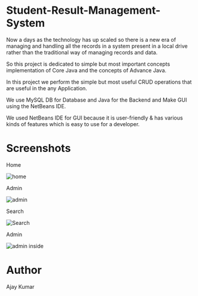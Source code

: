 # Student-Result-Management-System
Now a days as the technology has up scaled so there is a new era of managing and handling all the records in a system present in a local drive rather than the traditional way of managing records and data.

So this project is dedicated to simple but most important concepts implementation of Core Java and the concepts of Advance Java.

In this project we perform the simple but most useful CRUD operations that are useful in the any Application.

We use MySQL DB for Database and Java for the Backend and Make GUI using the NetBeans IDE.

We used NetBeans IDE for GUI because it is user-friendly & has various kinds of features which is easy to use for a developer.

# Screenshots
Home

![home](https://user-images.githubusercontent.com/109513537/229712174-038055b9-d024-484e-8d4a-34f0e8c10442.png)

Admin

![admin](https://user-images.githubusercontent.com/109513537/229712202-137f7959-1d39-46bd-abfd-f5fac175bca9.png)

Search

![Search](https://user-images.githubusercontent.com/109513537/229712343-a0a0da3c-af1d-4f22-be9b-80dd6dc873e6.png)

Admin

![admin inside](https://user-images.githubusercontent.com/109513537/229712358-bdc0c89b-bd23-4c90-bead-2962ddb63b9f.png)

# Author
Ajay Kumar

